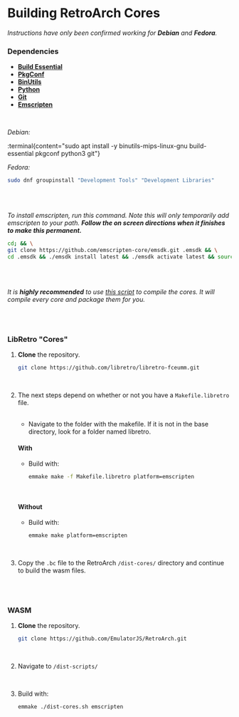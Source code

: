 # Building RetroArch Cores

*Instructions have only been confirmed working for **Debian** and **Fedora**.*
<br>

### Dependencies

- **[Build Essential]**
- **[PkgConf]**
- **[BinUtils]**
- **[Python]**
- **[Git]**
- **[Emscripten]**

<br>

*Debian:*

:terminal{content="sudo apt install -y binutils-mips-linux-gnu build-essential pkgconf python3 git"}

*Fedora:*

```sh
sudo dnf groupinstall "Development Tools" "Development Libraries"
```

<br>
<br>

*To install emscripten, run this command. Note this will only temporarily add emscripten to your path. **Follow the on screen directions when it finishes to make this permanent.***

```sh
cd; && \
git clone https://github.com/emscripten-core/emsdk.git .emsdk && \
cd .emsdk && ./emsdk install latest && ./emsdk activate latest && source ./emsdk_env.sh
```

<br>
<br>

*It is **highly recommended** to use [this script](https://github.com/EmulatorJS/build/) to compile the cores. It will compile every core and package them for you.*

<br>
<br>

### LibRetro "Cores"

1. **Clone** the repository.

    ```sh
    git clone https://github.com/libretro/libretro-fceumm.git
    ```

<br>

2. The next steps depend on whether or not you have a `Makefile.libretro` file.
   
   <br>
   
   - Navigate to the folder with the makefile. If it is not in the base directory, look for a folder named libretro.
   
   #### With
   
   - Build with:
   
       ```sh
       emmake make -f Makefile.libretro platform=emscripten
       ```
   
   <br>
   
   #### Without
   
   - Build with:
   
       ```sh
       emmake make platform=emscripten
       ```

<br>

3. Copy the `.bc` file to the RetroArch `/dist-cores/` directory and continue to build the wasm files.

<br>
<br>

### WASM

1. **Clone** the repository.

    ```sh
    git clone https://github.com/EmulatorJS/RetroArch.git
    ```
    
<br>    

2. Navigate to `/dist-scripts/`

<br>

3. Build with:

    ```sh
    emmake ./dist-cores.sh emscripten
    ```

<br>


<!----------------------------------------------------------------------------->

[RetroArch]: https://github.com/libretro/RetroArch
[Fork]: https://github.com/EmulatorJS/RetroArch

[GPLv3]: cores/LICENSE

<!-------------------------------{ Dependencies }------------------------------>

[Build Essential]: https://packages.ubuntu.com/focal/build-essential
[BinUtils]: https://www.gnu.org/software/binutils/
[PkgConf]: http://pkgconf.org/
[Python]: https://www.python.org/
[Git]: https://git-scm.com/
[Emscripten]: https://emscripten.org/

<!---------------------------------{ Badges }---------------------------------->

[Badge GPLv3]: https://img.shields.io/badge/License-GPL_3-blue.svg?style=flat
